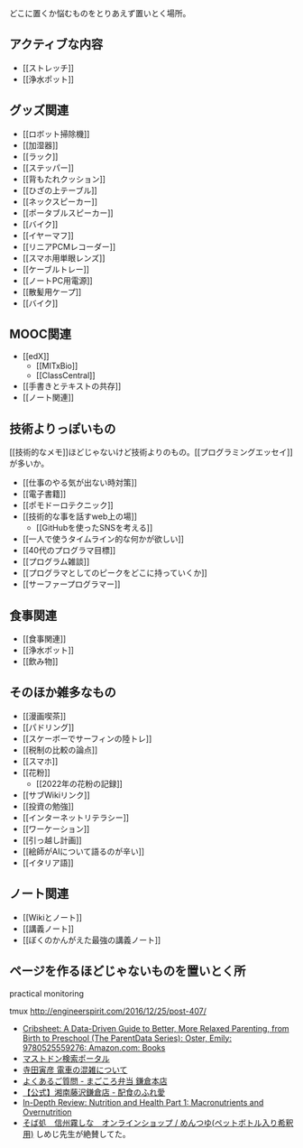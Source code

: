 どこに置くか悩むものをとりあえず置いとく場所。

## アクティブな内容

- [[ストレッチ]]
- [[浄水ポット]]

## グッズ関連

- [[ロボット掃除機]]
- [[加湿器]]
- [[ラック]]
- [[ステッパー]]
- [[背もたれクッション]]
- [[ひざの上テーブル]]
- [[ネックスピーカー]]
- [[ポータブルスピーカー]]
- [[バイク]]
- [[イヤーマフ]]
- [[リニアPCMレコーダー]]
- [[スマホ用単眼レンズ]]
- [[ケーブルトレー]]
- [[ノートPC用電源]]
- [[散髪用ケープ]]
- [[バイク]]

## MOOC関連

- [[edX]]
   - [[MITxBio]]
   - [[ClassCentral]]
- [[手書きとテキストの共存]]
- [[ノート関連]]

## 技術よりっぽいもの

[[技術的なメモ]]ほどじゃないけど技術よりのもの。[[プログラミングエッセイ]]が多いか。

- [[仕事のやる気が出ない時対策]]
- [[電子書籍]]
- [[ポモドーロテクニック]]
- [[技術的な事を話すweb上の場]]
  - [[GitHubを使ったSNSを考える]]
- [[一人で使うタイムライン的な何かが欲しい]]
- [[40代のプログラマ目標]]
- [[プログラム雑談]]
- [[プログラマとしてのピークをどこに持っていくか]]
- [[サーファープログラマー]]

## 食事関連

- [[食事関連]]
- [[浄水ポット]]
- [[飲み物]]

## そのほか雑多なもの

- [[漫画喫茶]]
- [[パドリング]]
- [[スケーボーでサーフィンの陸トレ]]
- [[税制の比較の論点]]
- [[スマホ]]
- [[花粉]]
  - [[2022年の花粉の記録]]
- [[サブWikiリンク]]
- [[投資の勉強]]
- [[インターネットリテラシー]]
- [[ワーケーション]]
- [[引っ越し計画]]
- [[絵師がAIについて語るのが辛い]]
- [[イタリア語]]

## ノート関連

- [[Wikiとノート]]
- [[講義ノート]]
- [[ぼくのかんがえた最強の講義ノート]]

## ページを作るほどじゃないものを置いとく所

practical monitoring

tmux
http://engineerspirit.com/2016/12/25/post-407/

- [Cribsheet: A Data-Driven Guide to Better, More Relaxed Parenting, from Birth to Preschool (The ParentData Series): Oster, Emily: 9780525559276: Amazon.com: Books](https://www.amazon.com/Cribsheet-Data-Driven-Relaxed-Parenting-Preschool/dp/0525559272/)
- [マストドン検索ポータル](https://msearch.fediverse.media/)
- [寺田寅彦 電車の混雑について](https://www.aozora.gr.jp/cards/000042/files/2449_11267.html)
- [よくあるご質問 - まごころ弁当 鎌倉本店](https://magokoro-kamakura.com/faq/)
- [【公式】湘南藤沢鎌倉店 - 配食のふれ愛](https://www.h-fureai.com/shop/kanto/%E6%B9%98%E5%8D%97%E8%97%A4%E6%B2%A2%E9%8E%8C%E5%80%89%E5%BA%97.html)
- [In-Depth Review: Nutrition and Health Part 1: Macronutrients and Overnutrition](https://www.classcentral.com/report/review-nutrition-and-health-part-1/)
- [そば処　信州霧しな　オンラインショップ / めんつゆ(ペットボトル入り希釈用)](https://www.shinshukirishina.co.jp/products/detail.php?product_id=420) しめじ先生が絶賛してた。